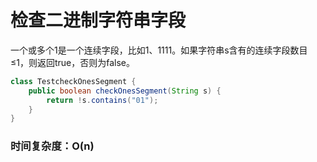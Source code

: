 # 检查二进制字符串字段

一个或多个1是一个连续字段，比如1、1111。如果字符串s含有的连续字段数目≤1，则返回true，否则为false。

```java
class TestcheckOnesSegment {
    public boolean checkOnesSegment(String s) {
        return !s.contains("01");
    }
}
```
### 时间复杂度：O(n)